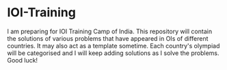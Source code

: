 # IOI-Training

I am preparing for IOI Training Camp of India.
This repository will contain the solutions of various problems that have appeared in OIs of different countries. It may also act as a template sometime. Each country's olympiad will be categorised and I will keep adding solutions as I solve the problems.
Good luck!

